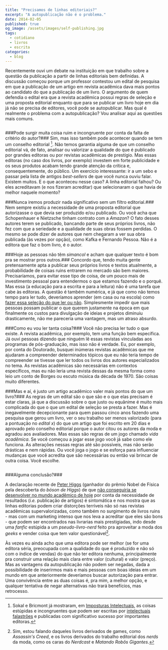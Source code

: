 ```yaml
---
title: "Precisamos de linhas editoriais?"
excerpt: "A autopublicação não é o problema."
date: 2014-02-05
published: true
og_image: /assets/images/self-publishing.jpg
tags: 
  - cotidiano
  - livros
  - escrita
categories:
  - blog
---
```


Recentemente ouvi um debate na instituição em que trabalho sobre a questão da publicação a partir de linhas editoriais bem definidas. A discussão começou porque um professor contestou um edital de pesquisa em que a publicação de um artigo em revista acadêmica dava mais pontos ao candidato do que a publicação de um livro. O argumento de quem defendia o edital era que a revista acadêmica possui regras de seleção e uma proposta editorial enquanto que para se publicar um livro hoje em dia já não se precisa de editores, você pode se autopublicar. Mas qual é realmente o problema com a autopublicação? Vou analisar aqui as questões mais comuns.

<figure style="" class="align-center">
  <img src="{{ site.url }}{{ site.baseurl }}/assets/images/self-publishing2.jpg" alt="">
</figure>

###Pode surgir muita coisa ruim e incongruente por conta da falta de critério do autor?###
Sim, mas isso também pode acontecer quando se tem um conselho editorial [^1]. Não temos garantia alguma de que um conselho editorial vá, de fato, analisar ou valorizar a qualidade do que é publicado por grandes editoras ou por revistas acadêmicas de prestígio. Mas essas editoras (no caso dos livros, por exemplo) investem em forte publicidade e os seus produtos acabam tendo grande atenção da crítica e, consequentemente, do público. Um exercício interessante: ir a um sebo e passar pela lista de antigos *best-sellers* de que você nunca ouviu falar. Existem muitos. E o que aconteceu nesse caso? A linha editorial falhou? Ou eles acreditavam (e nos fizeram acreditar) que selecionaram o que havia de melhor naquele momento?

###Nunca iremos produzir nada significativo sem um filtro editorial.###
Nem sempre existiu a necessidade de uma proposta editorial que autorizasse o que devia ser produzido e/ou publicado. Ou você acha que Schopenhauer e Nietzsche tinham contrato com a *Amazon*? O fato desses autores terem se publicado, bancando parte de seus próprios livros, não fez com que a seriedade e a qualidade de suas obras fossem perdidas. O mesmo se pode dizer de autores que nem chegaram a ver sua obra publicada (às vezes por opção), como Kafka e Fernando Pessoa. Não é a editora que faz o bom livro, é o autor.

###Hoje as pessoas não têm *simancol* e acham que qualquer texto é bom pra se mostrar pros outros.###
Concordo que, tendo muita gente pretensamente apta a publicar seus próprios livros e textos atualmente, a probabilidade de coisas ruins entrarem no mercado são bem maiores. Precisaríamos, para evitar esse tipo de coisa, de um pouco mais de investimento pessoal para entendermos o que estamos fazendo e o porquê. Mas essa (a educação para a escrita e para a leitura) não é uma tarefa que cabe às editoras. A questão é também numérica, e já que como não temos tempo para ler tudo, deveríamos aprender (em casa ou na escola) como [fazer essa seleção do que ler ou não](http://arcano5.com.br/ler-menos). Simplesmente impedir que mais pessoas possam publicar o que querem justamente na época em que finalmente os custos para divulgação de ideias e projetos diminuiu drasticamente, não me pareceria uma vantagem, mas um atraso absurdo.

###Como eu vou ler tanta coisa?###
Você não precisa ler tudo o que existe. A revista acadêmica, por exemplo, tem uma função bem específica. Já ouvi pessoas dizendo que ninguém lê essas revistas vinculadas aos programas de pós-graduação, mas isso não é verdade. Eu, por exemplo, por conta do Doutorado, busquei inúmeras revistas acadêmicas que me ajudaram a compreender determinados tópicos que eu não teria tempo de compreender se tivesse que ler todos os livros dos autores especializados no tema. As revistas acadêmicas são necessárias em contextos específicos, mas eu não leria uma revista dessas da mesma forma como leio um conto de Borges ou escuto música da década de 1970. São coisas muito diferentes.

###Mas e aí, é justo um artigo acadêmico valer mais pontos do que um livro?###
As regras de um edital são o que são e o que elas precisam é estar claras, já que a discussão sobre o que justo ou equânime é muito mais complicada do que o que um edital de seleção se presta a fazer. Mas é inegavelmente decepcionante para quem passou cinco anos fazendo uma pesquisa que gerou um livro, ver o seu trabalho ser menos valorizado (para a pontuação no *edital x*) do que um artigo que foi escrito em 20 dias e aprovado pelo conselho editorial porque o autor citou os autores da moda e agradou aos avaliadores. Mas essas são regras de um jogo chamado *vida acadêmica*. Se você começou a jogar esse jogo você já sabe como ele funciona. As alterações nessas regras até são possíveis, mas não serão drásticas e nem rápidas. Ou você joga o jogo e se esforça para influenciar mudanças que você acredita que são necessárias ou então vai brincar de outra coisa. Você escolhe.

<figure style="" class="align-center">
  <img src="{{ site.url }}{{ site.baseurl }}/assets/images/self-publishing.jpg" alt="">
</figure>

###Alguma conclusão?###

A declaração recente de [Peter Higgs](http://pt.wikipedia.org/wiki/Peter_Higgs) (ganhador do prêmio Nobel de Física pela descoberta do *bóson de Higgs*) de que [não conseguiria se desenvolver no mundo acadêmico de hoje](http://gizmodo.uol.com.br/peter-higgs-feito-academico-hoje/) por conta da necessidade de resultados (*i.e.* publicação de artigos) é sintomática e nos mostra que as linhas editorias podem criar distorções terríveis não só nas revistas acadêmicas supervalorizadas, como também no surgimento de livros ruins - mas com um marketing intenso que nos leva a acreditar que eles são bons - que podem ser encontrados nas livrarias mais prestigiadas, indo desde uma *fanfic* estúpida a um *pseudo-livro-nerd* feito pra aproveitar a moda dos *geeks* e vender coisa que tem valor questionável[^2]. 

Às vezes eu ainda acho que uma editora pode ser melhor (se for uma editora séria, preocupada com a qualidade do que é produzido e não só com o índice de vendas) do que não ter editora nenhuma, principalmente pra construir uma relação mais clara entre valor (cultural) e valor (preço). Mas as vantagens da autopublicação não podem ser negadas, dada a possibilidade de inserirmos mais e mais pessoas com boas ideias em um mundo em que anteriormente deveríamos buscar autorização para entrar. Uma convivência entre as duas coisas é, pra mim, a melhor opção, e qualquer tentativa de negar alternativas não trará benefícios, mas retrocesso.

[^1]: Sokal e Bricmont já mostraram, em [Imposturas Intelectuais](http://books.google.com.br/books/about/Imposturas_intelectuais.html?hl=pt-BR&id=IbwLd1RY2wkC), as coisas estúpidas e incongruentes que podem ser escritas por [intelectuais falastrões](http://arcano5.com.br/a-vida-nao-e-como-um-tipico-texto-ingles) e publicadas com significativo sucesso por importantes editoras.

[^2]: Sim, estou falando daqueles livros derivados de games, como *Assassin's Creed*, e os livros derivados do trabalho editorial dos *nerds* da moda, como os caras do *Nerdcast* e *Matando Robôs Gigantes*.
